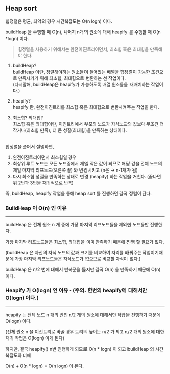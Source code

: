 ## Heap sort

힙정렬은 평균, 최악의 경우 시간복잡도는 O(n logn) 이다.

buildHeap 을 수행할 때 O(n), 나머지 n개의 원소에 대해 heapify 를 수행할 때 O(n *logn) 이다.

> 힙정렬을 사용하기 위해서는 완전이진트리이면서, 최소힙 혹은 최대힙을 만족해야 한다.
  
  
1. buildHeap?  
buildHeap 이란, 정렬해야하는 원소들이 들어있는 배열을 힙정렬이 가능한 조건으로 만족시키기 위해 최소힙, 최대힙으로 변환하는 선 작업이다.  
(다시말해, buildHeap은 heapify가 가능하도록 배열 원소들을 재배치하는 작업이다.)

2. heapify?  
heapify 란, 완전이진트리를 최소힙 혹은 최대힙으로 변환시켜주는 작업을 한다.

3. 최소힙? 최대힙?  
최소힙 혹은 최대힙이란, 이진트리에서 부모의 노드가 자식노드의 값보다 무조건 더 작거나(최소힙 만족), 더 큰 성질(최대힙)을 만족하는 상태이다.  
  
<br>
힙정렬을 풀어서 설명하면, 

1. 완전이진트리이면서 최소힙일 경우 
2. 최상위 루트 노드는 모든 노드중에서 제일 작은 값이 되므로 해당 값을 전체 노드의 제일 마지막 리프노드(오른쪽 끝) 와 변경시키고 (n은 → n-1개가 됨)
3. 다시 최소힙 성질을 만족하는 상태로 변경 (heapify) 하는 작업을 거친다. (끝나면 위 2번과 3번을 재귀적으로 반복)

즉, buildHeap, heapify 작업을 통해 heap sort 를 진행하면 결국 정렬이 된다.
<br>

### BuildHeap 이 O(n) 인 이유

---

buildHeap 은 전체 원소 n 개 중에 가장 마지막 리프노드들을 제외한 노드들만 진행한다.

가장 마지막 리프노드들은 최소힙, 최대힙을 이미 만족하기 때문에 진행 할 필요가 없다.

(buildHeap 은 자신의 자식 노드의 값과 크기를 비교하여 자리를 바꿔주는 작업이기때문에 가장 마지막 리프노드들은 자식노드가 없으므로 비교할 자식이 없다.)

buildHeap 은 n/2 번에 대해서 반복문을 돌지만 결국 O(n) 을 만족하기 때문에 O(n) 이다.

### Heapify 가 O(logn) 인 이유 - (주의. 한번의 heapify에 대해서만 O(logn) 이다.)

---

heapify 는 전체 노드 n 개의 반인 n/2 개의 원소에 대해서만 작업을 진행하기 때문에 O(logn) 이다. 

(전체 원소 n 을 이진트리로 바꿀 경우 트리의 높이는 n/2 가 되고 n/2 개의 원소에 대한 재귀 작업은 O(logn) 이게 된다)

하지만, 결국 heapify() n번 진행하게 되므로 O(n * logn) 이 되고 buildHeap 의 시간복잡도와 더해

O(n) + O(n * logn) = O(n logn) 이 된다.
